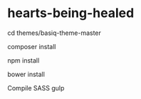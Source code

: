 # hearts-being-healed

cd themes/basiq-theme-master

composer install

npm install

bower install

Compile SASS
gulp
